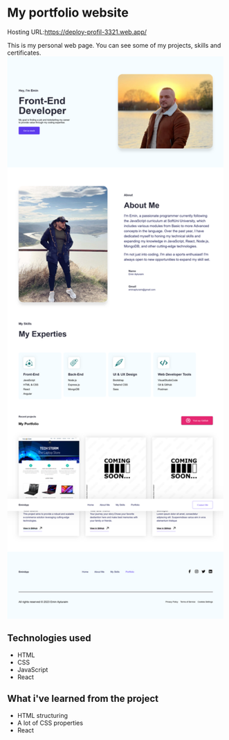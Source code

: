 # My portfolio website
Hosting URL:https://deploy-profil-3321.web.app/

This is my personal web page. You can see some of my projects, skills and certificates.
<img src="/public/img/personal-portfolio.png" alt="Project Logo" width="500" height="1300">

## Technologies used

- HTML
- CSS
- JavaScript
- React

## What i've learned from the project

- HTML structuring
- A lot of CSS properties
- React

